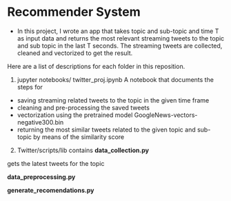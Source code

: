 # Recommender System
- In this project, I wrote an app that takes topic and
sub-topic and time T as input data and returns the most relevant streaming
tweets to the topic and sub topic in the last T seconds. The streaming tweets
are collected, cleaned and vectorized to get the result.

Here are a list of descriptions for each folder in this reposition.
1.  jupyter notebooks/
twitter_proj.ipynb
A notebook that documents the steps for 
 - saving  streaming related  tweets to the topic in the given time frame
 - cleaning and pre-processing the saved tweets
 - vectorization using the pretrained model GoogleNews-vectors-negative300.bin
 - returning the most similar tweets related to the given topic and sub-topic by means of the similarity score 
2. Twitter/scripts/lib
contains 
**data_collection.py**

gets the latest tweets for the topic

**data_preprocessing.py**

**generate_recomendations.py**
